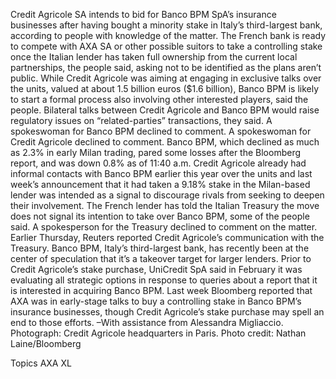 Credit Agricole SA intends to bid for Banco BPM SpA’s insurance businesses after having bought a minority stake in Italy’s third-largest bank, according to people with knowledge of the matter.
The French bank is ready to compete with AXA SA or other possible suitors to take a controlling stake once the Italian lender has taken full ownership from the current local partnerships, the people said, asking not to be identified as the plans aren’t public.
While Credit Agricole was aiming at engaging in exclusive talks over the units, valued at about 1.5 billion euros ($1.6 billion), Banco BPM is likely to start a formal process also involving other interested players, said the people. Bilateral talks between Credit Agricole and Banco BPM would raise regulatory issues on “related-parties” transactions, they said.
A spokeswoman for Banco BPM declined to comment. A spokeswoman for Credit Agricole declined to comment. Banco BPM, which declined as much as 2.3% in early Milan trading, pared some losses after the Bloomberg report, and was down 0.8% as of 11:40 a.m.
Credit Agricole already had informal contacts with Banco BPM earlier this year over the units and last week’s announcement that it had taken a 9.18% stake in the Milan-based lender was intended as a signal to discourage rivals from seeking to deepen their involvement. The French lender has told the Italian Treasury the move does not signal its intention to take over Banco BPM, some of the people said.
A spokesperson for the Treasury declined to comment on the matter. Earlier Thursday, Reuters reported Credit Agricole’s communication with the Treasury.
Banco BPM, Italy’s third-largest bank, has recently been at the center of speculation that it’s a takeover target for larger lenders. Prior to Credit Agricole’s stake purchase, UniCredit SpA said in February it was evaluating all strategic options in response to queries about a report that it is interested in acquiring Banco BPM.
Last week Bloomberg reported that AXA was in early-stage talks to buy a controlling stake in Banco BPM’s insurance businesses, though Credit Agricole’s stake purchase may spell an end to those efforts.
–With assistance from Alessandra Migliaccio.
Photograph: Credit Agricole headquarters in Paris. Photo credit: Nathan Laine/Bloomberg

Topics
AXA XL

